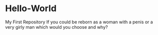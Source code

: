 # Hello-World
My First Repository
If you could be reborn as a woman with a penis or a very girly man which would you choose and why?

